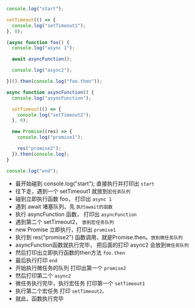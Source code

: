 ```js
console.log("start");

setTimeout(() => {
  console.log("setTimeout1");
}, 0);

(async function foo() {
  console.log("async 1");

  await asyncFunction();

  console.log("async2");

})().then(console.log("foo.then"));

async function asyncFunction() {
  console.log("asyncFunction");

  setTimeout(() => {
    console.log("setTimeout2");
  }, 0);

  new Promise((res) => {
    console.log("promise1");

    res("promise2");
  }).then(console.log);
}

console.log("end");

```

-   最开始碰到 console.log("start"); 直接执行并打印出 `start`
-   往下走，遇到一个 setTimeout1 就放到`宏任务队列`
-   碰到立即执行函数 foo， 打印出 `async 1`
-   遇到 await 堵塞队列，先 `执行await的函数`
-   执行 asyncFunction 函数， 打印出 `asyncFunction`
-   遇到第二个 setTimeout2， `放到宏任务队列`
-   new Promise 立即执行，打印出 `promise1`
-   执行到 res("promise2") 函数调用，就是Promise.then。`放到微任务队列`
-   asyncFunction函数就执行完毕， 把后面的打印 async2 会放到`微任务队列`
-   然后打印出立即执行函数的then方法 `foo.then`
-   最后执行打印 `end`
-   开始执行微任务的队列 打印出第一个 `promise2`
-   然后打印第二个 `async2`
-   微任务执行完毕，执行宏任务 打印第一个 `setTimeout1`
-   执行第二个宏任务 打印 `setTimeout2`、
-   就此，函数执行完毕

